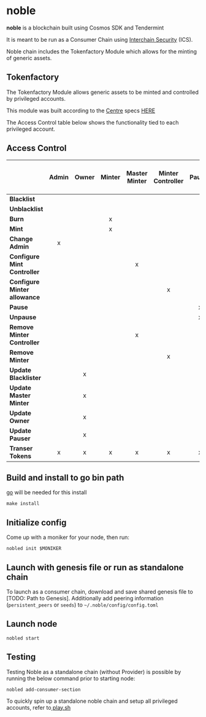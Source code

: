 # noble
**noble** is a blockchain built using Cosmos SDK and Tendermint

It is meant to be run as a Consumer Chain using [Interchain Security](https://github.com/cosmos/interchain-security) (ICS).

Noble chain includes the Tokenfactory Module which allows for the minting of generic assets. 

## Tokenfactory

The Tokenfactory Module allows generic assets to be minted and controlled by privileged accounts.

This module was built according to the [Centre](https://github.com/centrehq) specs [HERE](https://github.com/centrehq/centre-tokens/blob/master/doc/tokendesign.md#removing-minters)

The Access Control table below shows the functionality tied to each privileged account.

## Access Control

|                                | **Admin** | **Owner** | **Minter** | **Master Minter** | **Minter Controller** | **Pauser** | **Blacklister** | **Is Paused<br>(Actions Allowed)** |
|--------------------------------|:---------:|:---------:|:----------:|:-----------------:|:---------------------:|:----------:|:---------------:|:--------------------------------:|
| **Blacklist**                  |           |           |            |                   |                       |            |        x        |                 x                |
| **Unblacklist**                |           |           |            |                   |                       |            |        x        |                 x                |
| **Burn**                       |           |           |      x     |                   |                       |            |                 |                                  |
| **Mint**                       |           |           |      x     |                   |                       |            |                 |                                  |
| **Change Admin**               |     x     |           |            |                   |                       |            |                 |                 x                |
| **Configure Mint Controller**  |           |           |            |         x         |                       |            |                 |                 x                |
| **Configure Minter allowance** |           |           |            |                   |           x           |            |                 |                 x                |
| **Pause**                      |           |           |            |                   |                       |      x     |                 |                 x                |
| **Unpause**                    |           |           |            |                   |                       |      x     |                 |                 x                |
| **Remove Minter Controller**   |           |           |            |         x         |                       |            |                 |                 x                |
| **Remove Minter**              |           |           |            |                   |           x           |            |                 |                 x                |
| **Update Blacklister**         |           |     x     |            |                   |                       |            |                 |                 x                |
| **Update Master Minter**       |           |     x     |            |                   |                       |            |                 |                 x                |
| **Update Owner**               |           |     x     |            |                   |                       |            |                 |                 x                |
| **Update Pauser**              |           |     x     |            |                   |                       |            |                 |                 x                |
| **Transer Tokens**             |     x     |     x     |      x     |         x         |           x           |      x     |        x        |                                  |
 
 
## Build and install to go bin path

[go](https://go.dev/dl/) will be needed for this install

```
make install
```

## Initialize config

Come up with a moniker for your node, then run:

```
nobled init $MONIKER
```

## Launch with genesis file or run as standalone chain

To launch as a consumer chain, download and save shared genesis file to [TODO: Path to Genesis]. Additionally add peering information (`persistent_peers` or `seeds`) to `~/.noble/config/config.toml`

## Launch node

```
nobled start
```

## Testing

Testing Noble as a standalone chain (without Provider) is possible by running the below command prior to starting node:

```
nobled add-consumer-section
```

To quickly spin up a standalone noble chain and setup all privileged accounts, refer to[ play.sh](play.sh)

